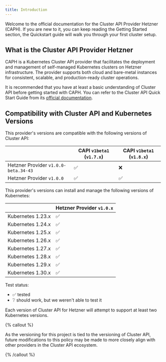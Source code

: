 ```yaml
---
title: Introduction
---
```


Welcome to the official documentation for the Cluster API Provider Hetzner (CAPH). If you are new to it, you can keep reading the Getting Started section, the Quickstart guide will walk you through your first cluster setup.

## What is the Cluster API Provider Hetzner

CAPH is a Kubernetes Cluster API provider that facilitates the deployment and management of self-managed Kubernetes clusters on Hetzner infrastructure. The provider supports both cloud and bare-metal instances for consistent, scalable, and production-ready cluster operations.

It is recommended that you have at least a basic understanding of Cluster API before getting started with CAPH. You can refer to the Cluster API Quick Start Guide from its [official documentation](https://cluster-api.sigs.k8s.io).

## Compatibility with Cluster API and Kubernetes Versions

This provider's versions are compatible with the following versions of Cluster API:

|                                      | CAPI `v1beta1` (`v1.7.x`) | CAPI `v1beta1` (`v1.8.x`) |
| ------------------------------------ | ------------------------- | ------------------------- |
| Hetzner Provider `v1.0.0-beta.34-43` | ✅                        | ❌                        |
| Hetzner Provider `v1.0.0`            | ✅                        | ✅                        |

This provider's versions can install and manage the following versions of Kubernetes:

|                   | Hetzner Provider `v1.0.x` |
| ----------------- | ------------------------- |
| Kubernetes 1.23.x | ✅                       |
| Kubernetes 1.24.x | ✅                       |
| Kubernetes 1.25.x | ✅                       |
| Kubernetes 1.26.x | ✅                       |
| Kubernetes 1.27.x | ✅                       |
| Kubernetes 1.28.x | ✅                       |
| Kubernetes 1.29.x | ✅                       |
| Kubernetes 1.30.x | ✅                       |

Test status:

- ✅ tested
- ❔ should work, but we weren't able to test it

Each version of Cluster API for Hetzner will attempt to support at least two Kubernetes versions.

{% callout %}

As the versioning for this project is tied to the versioning of Cluster API, future modifications to this policy may be made to more closely align with other providers in the Cluster API ecosystem.

{% /callout %}
